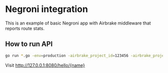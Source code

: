 # Negroni integration

This is an example of basic Negroni app with Airbrake middleware that reports route stats.

## How to run API

```bash
go run *.go -env=production -airbrake_project_id=123456 -airbrake_project_key=FIXME
```

Visit http://127.0.0.1:8080/hello/{name}
